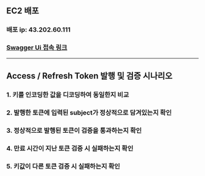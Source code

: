 ## EC2 배포
### 배포 ip: 43.202.60.111
### [Swagger Ui 접속 링크](http://43.202.60.111:8080/swagger-ui/index.html)

---
## Access / Refresh Token 발행 및 검증 시나리오
### 1. 키를 인코딩한 값을 디코딩하여 동일한지 비교
### 2. 발행한 토큰에 입력된 subject가 정상적으로 담겨있는지 확인
### 3. 정상적으로 발행된 토큰이 검증을 통과하는지 확인
### 4. 만료 시간이 지난 토큰 검증 시 실패하는지 확인
### 5. 키값이 다른 토큰 검증 시 실패하는지 확인
